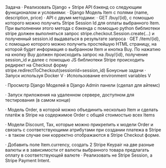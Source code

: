 Задача
· 	Реализовать Django + Stripe API бэкенд со следующим функционалом и условиями:
· 	Django Модель Item с полями (name, description, price)
· 	API с двумя методами:
· 	GET /buy/{id}, c помощью которого можно получить Stripe Session Id для оплаты выбранного Item. При выполнении этого метода c бэкенда с помощью python библиотеки stripe должен выполняться запрос stripe.checkout.Session.create(...) и полученный session.id выдаваться в результате запроса
· 	GET /item/{id}, c помощью которого можно получить простейшую HTML страницу, на которой будет информация о выбранном Item и кнопка Buy. По нажатию на кнопку Buy должен происходить запрос на /buy/{id}, получение session_id и далее с помощью JS библиотеки Stripe происходить редирект на Checkout форму stripe.redirectToCheckout(sessionId=session_id)
Бонусные задачи
· 	Запуск используя Docker V
· 	Использование environment variables V

· 	Просмотр Django Моделей в Django Admin панели (сделал для айтемс)

· 	Запуск приложения на удаленном сервере, доступном для тестирования (в самом конце)

· 	Модель Order, в которой можно объединить несколько Item и
        сделать платёж в Stripe на содержимое Order c общей стоимостью всех Items

· 	Модели Discount, Tax, которые можно прикрепить к модели Order и 
        связать с соответствующими атрибутами при создании платежа в Stripe -
         в таком случае они корректно отображаются в Stripe Checkout форме.

· 	Добавить поле Item.currency, создать 2 Stripe Keypair на две разные валюты
     и в зависимости от валюты выбранного товара предлагать оплату в соответствующей валюте
· 	Реализовать не Stripe Session, а Stripe Payment Intent.

